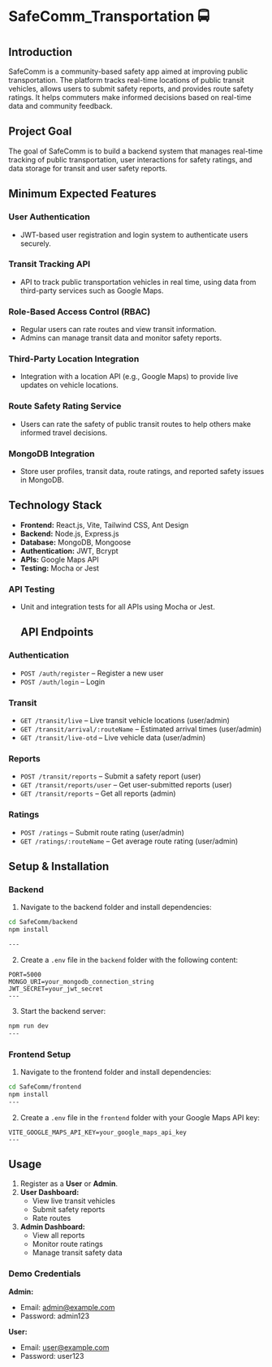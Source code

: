 # SafeComm_Transportation 🚍

## Introduction
SafeComm is a community-based safety app aimed at improving public transportation. The platform tracks real-time locations of public transit vehicles, allows users to submit safety reports, and provides route safety ratings. It helps commuters make informed decisions based on real-time data and community feedback.

## Project Goal
The goal of SafeComm is to build a backend system that manages real-time tracking of public transportation, user interactions for safety ratings, and data storage for transit and user safety reports.

## Minimum Expected Features

### User Authentication
- JWT-based user registration and login system to authenticate users securely.

### Transit Tracking API
- API to track public transportation vehicles in real time, using data from third-party services such as Google Maps.

### Role-Based Access Control (RBAC)
- Regular users can rate routes and view transit information.
- Admins can manage transit data and monitor safety reports.

### Third-Party Location Integration
- Integration with a location API (e.g., Google Maps) to provide live updates on vehicle locations.

### Route Safety Rating Service
- Users can rate the safety of public transit routes to help others make informed travel decisions.

### MongoDB Integration
- Store user profiles, transit data, route ratings, and reported safety issues in MongoDB.

## Technology Stack

- **Frontend:** React.js, Vite, Tailwind CSS, Ant Design
- **Backend:** Node.js, Express.js
- **Database:** MongoDB, Mongoose
- **Authentication:** JWT, Bcrypt
- **APIs:** Google Maps API
- **Testing:** Mocha or Jest


### API Testing
- Unit and integration tests for all APIs using Mocha or Jest.

  ## API Endpoints

### Authentication
- `POST /auth/register` – Register a new user
- `POST /auth/login` – Login

### Transit
- `GET /transit/live` – Live transit vehicle locations (user/admin)
- `GET /transit/arrival/:routeName` – Estimated arrival times (user/admin)
- `GET /transit/live-otd` – Live vehicle data (user/admin)

### Reports
- `POST /transit/reports` – Submit a safety report (user)
- `GET /transit/reports/user` – Get user-submitted reports (user)
- `GET /transit/reports` – Get all reports (admin)

### Ratings
- `POST /ratings` – Submit route rating (user/admin)
- `GET /ratings/:routeName` – Get average route rating (user/admin)

## Setup & Installation

### Backend

1. Navigate to the backend folder and install dependencies:
```bash
cd SafeComm/backend
npm install 

---
```
2. Create a `.env` file in the `backend` folder with the following content:
```env
PORT=5000
MONGO_URI=your_mongodb_connection_string
JWT_SECRET=your_jwt_secret
---

```
3. Start the backend server:
```bash
npm run dev
---
```
### Frontend Setup


1. Navigate to the frontend folder and install dependencies:
```bash
cd SafeComm/frontend
npm install
---
```
2. Create a `.env` file in the `frontend` folder with your Google Maps API key:
```env
VITE_GOOGLE_MAPS_API_KEY=your_google_maps_api_key
---
```
## Usage

1. Register as a **User** or **Admin**.
2. **User Dashboard:**  
   - View live transit vehicles  
   - Submit safety reports  
   - Rate routes
3. **Admin Dashboard:**  
   - View all reports  
   - Monitor route ratings  
   - Manage transit safety data

### Demo Credentials

**Admin:**  
- Email: admin@example.com  
- Password: admin123

**User:**  
- Email: user@example.com  
- Password: user123
